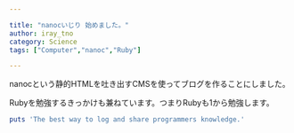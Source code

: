 ```yaml
---

title: "nanocいじり 始めました。"
author: iray_tno
category: Science
tags: ["Computer","nanoc","Ruby"]

---
```



nanocという静的HTMLを吐き出すCMSを使ってブログを作ることにしました。

Rubyを勉強するきっかけも兼ねています。つまりRubyも1から勉強します。

```ruby
puts 'The best way to log and share programmers knowledge.'
```